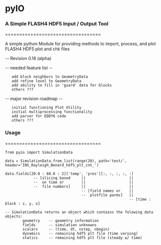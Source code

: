 # pyIO
### A Simple FLASH4 HDF5 Input / Output Tool 
==================================

A simple python Module for providing methods to import, process, and plot FLASH4 HDF5 plot and chk files


   -- Revision 0.16 (alpha)


   -- needed feature list --
   
       add block neighbors to GeometryData
       add refine level to GeometryData
       add ability to fill in 'guard' data for blocks
       others ???

   -- major revision roadmap --
   
       initial functioning Plot Utility
       initial multiprocessing functionality
       add parser for EDDY6 code
       others ???

### Usage
==================================

    from pyio import SimulationData
  
    data = SimulationData.from_list(range(20), path='test/', header='INS_Rayleigh_Benard_hdf5_plt_cnt_')
  
    data.fields[20.0 : 60.0 : 2]['temp', 'pres'][:, :, :, :, :]
                 -- [slicing based     ||                    ||
                 --  on time or        ||                    ||
                 --  file numbers]     ||                    ||
                                       -- [field names or    ||
                                       --  plotfile parms]   ||
                                                             -- [time : block : z, y, x]

    -- SimulationData returns an object which contains the folowing data objects:
            geometry    -- geometry information
            fields      -- simulation unknowns
            scalars     -- (time, dt, nstep, nbegin)
            dynamics    -- remaining hdf5 plt file (time varying)
            statics     -- remaining hdf5 plt file (steady w/ time)
